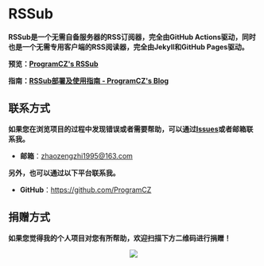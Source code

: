 # RSSub

**RSSub是一个无需自备服务器的RSS订阅器，完全由GitHub Actions驱动，同时也是一个无需专用客户端的RSS阅读器，完全由Jekyll和GitHub Pages驱动。**

**预览：<a href="https://programcz.github.io/rssub" target="_blank">ProgramCZ's RSSub</a>**

**指南：<a href="https://programcz.github.io/2020/02/15/RSSub部署及使用指南.html" target="_blank">RSSub部署及使用指南 - ProgramCZ's Blog</a>**

## 联系方式

**如果您在浏览项目的过程中发现错误或者需要帮助，可以通过[Issues](https://github.com/ProgramCZ/rssub/issues)或者邮箱联系我。**

- **邮箱**：zhaozengzhi1995@163.com

**另外，也可以通过以下平台联系我。**

- **GitHub**：https://github.com/ProgramCZ

## 捐赠方式

**如果您觉得我的个人项目对您有所帮助，欢迎扫描下方二维码进行捐赠！**

<div align=center><img src="https://programcz.github.io/assets/images/donate.jpg"/></div>
